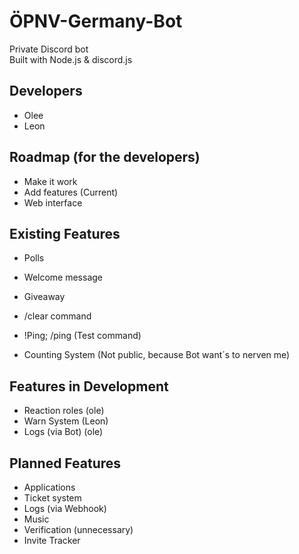 # ÖPNV-Germany-Bot
Private Discord bot  
Built with Node.js & discord.js

## Developers
- Olee
- Leon

## Roadmap (for the developers)
- Make it work
- Add features (Current)
- Web interface

## Existing Features
- Polls
- Welcome message
- Giveaway
- /clear command
- !Ping; /ping (Test command)

- Counting System (Not public, because Bot want´s to nerven me)

## Features in Development
- Reaction roles (ole)
- Warn System (Leon)
- Logs (via Bot) (ole)

## Planned Features
- Applications
- Ticket system
- Logs (via Webhook)
- Music
- Verification (unnecessary)
- Invite Tracker
